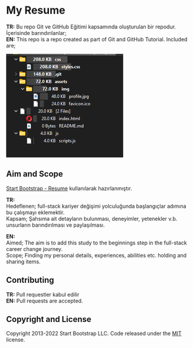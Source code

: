 # My Resume
**TR:** Bu repo Git ve GitHub Eğitimi kapsamında  oluşturulan bir repodur. İçerisinde barındırılanlar;<br>
**EN:** This repo is a repo created as part of Git and GitHub Tutorial. Included are;

![](https://raw.githubusercontent.com/OzanYAYLALI/OzanYAYLALI.github.io/main/resume/assets/img/resume_files_img.png)

## Aim and Scope
[Start Bootstrap - Resume](https://github.com/startbootstrap/startbootstrap-resume) kullanılarak hazırlanmıştır.

**TR:**<br>
Hedeflenen; full-stack kariyer değişimi yolculuğunda başlangıçlar adımına bu çalışmayı eklemektir.<br>
Kapsam; Şahsıma ait detayların bulunması, deneyimler, yetenekler v.b. unsurların barındırılması ve paylaşılması.



**EN:**<br>
Aimed; The aim is to add this study to the beginnings step in the full-stack career change journey.<br>
Scope; Finding my personal details, experiences, abilities etc. holding and sharing items.

## Contributing
**TR:** Pull requestler kabul edilir<br>
**EN:** Pull requests are accepted.

## Copyright and License
Copyright 2013-2022 Start Bootstrap LLC. Code released under the [MIT](https://github.com/StartBootstrap/startbootstrap-resume/blob/master/LICENSE) license.